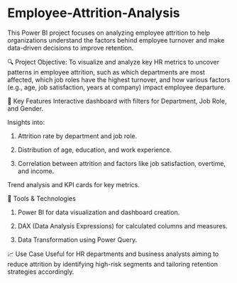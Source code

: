# Employee-Attrition-Analysis
This Power BI project focuses on analyzing employee attrition to help organizations understand the factors behind employee turnover and make data-driven decisions to improve retention.

🔍 Project Objective:
To visualize and analyze key HR metrics to uncover patterns in employee attrition, such as which departments are most affected, which job roles have the highest turnover, and how various factors (e.g., age, job satisfaction, years at company) impact employee departure.

📌 Key Features
Interactive dashboard with filters for Department, Job Role, and Gender.

Insights into:

1. Attrition rate by department and job role.

2. Distribution of age, education, and work experience.

3. Correlation between attrition and factors like job satisfaction, overtime, and income.

Trend analysis and KPI cards for key metrics.

📁 Tools & Technologies
1. Power BI for data visualization and dashboard creation.

2. DAX (Data Analysis Expressions) for calculated columns and measures.

3. Data Transformation using Power Query.

📈 Use Case
Useful for HR departments and business analysts aiming to reduce attrition by identifying high-risk segments and tailoring retention strategies accordingly.
